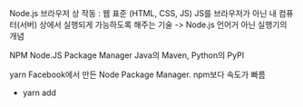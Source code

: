 Node.js
브라우저 상 작동 : 웹 표준 (HTML, CSS, JS)
JS를 브라우저가 아닌 내 컴퓨터(서버) 상에서 실행되게 가능하도록 해주는 기술 -> Node.js 
언어거 아닌 실행기의 개념

NPM
Node.JS Package Manager
Java의 Maven, Python의 PyPI

yarn
Facebook에서 만든 Node Package Manager.
npm보다 속도가 빠름
- yarn add

